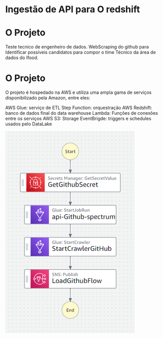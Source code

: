 # Ingestão de API para O redshift

# O Projeto

Teste tecnico de engenheiro de dados.
WebScraping do github para Identificar possíveis candidatos para compor
o time Técnico da área de dados do Ifood.


# O Projeto 

O projeto é hospedado na AWS e utiliza uma ampla gama de serviços disponibilizado pela Amazon, entre eles:

AWS Glue: serviço de ETL
Step Function: orquestração
AWS Redshift: banco de dados final do data warehouse
Lambda: Funções de conexões entre os serviços AWS
S3: Storage 
EventBrigde: triggers e schedules usados pelo DataLake


![imagem](https://github.com/pandex7/Case_teste/blob/main/assets/1.png)

